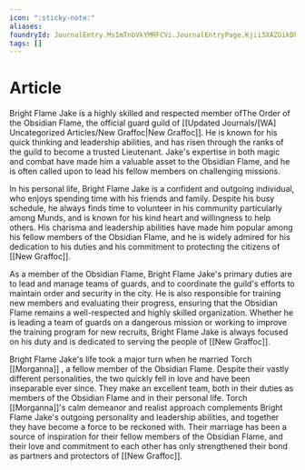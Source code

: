 ```yaml
---
icon: ":sticky-note:"
aliases: 
foundryId: JournalEntry.MsImTnbVkYMRFCVi.JournalEntryPage.Kjii3XAZGikDhpSk
tags: []
---
```


# Article
Bright Flame Jake is a highly skilled and respected member ofThe Order of the Obsidian Flame, the official guard guild of [[Updated Journals/[WA] Uncategorized Articles/New Graffoc|New Graffoc]]. He is known for his quick thinking and leadership abilities, and has risen through the ranks of the guild to become a trusted Lieutenant. Jake's expertise in both magic and combat have made him a valuable asset to the Obsidian Flame, and he is often called upon to lead his fellow members on challenging missions.

In his personal life, Bright Flame Jake is a confident and outgoing individual, who enjoys spending time with his friends and family. Despite his busy schedule, he always finds time to volunteer in his community particularly among Munds, and is known for his kind heart and willingness to help others. His charisma and leadership abilities have made him popular among his fellow members of the Obsidian Flame, and he is widely admired for his dedication to his duties and his commitment to protecting the citizens of [[New Graffoc]].

As a member of the Obsidian Flame, Bright Flame Jake's primary duties are to lead and manage teams of guards, and to coordinate the guild's efforts to maintain order and security in the city. He is also responsible for training new members and evaluating their progress, ensuring that the Obsidian Flame remains a well-respected and highly skilled organization. Whether he is leading a team of guards on a dangerous mission or working to improve the training program for new recruits, Bright Flame Jake is always focused on his duty and is dedicated to serving the people of [[New Graffoc]].

Bright Flame Jake's life took a major turn when he married Torch [[Morganna]] , a fellow member of the Obsidian Flame. Despite their vastly different personalities, the two quickly fell in love and have been inseparable ever since. They make an excellent team, both in their duties as members of the Obsidian Flame and in their personal life. Torch [[Morganna]]'s calm demeanor and realist approach complements Bright Flame Jake's outgoing personality and leadership abilities, and together they have become a force to be reckoned with. Their marriage has been a source of inspiration for their fellow members of the Obsidian Flame, and their love and commitment to each other has only strengthened their bond as partners and protectors of [[New Graffoc]].